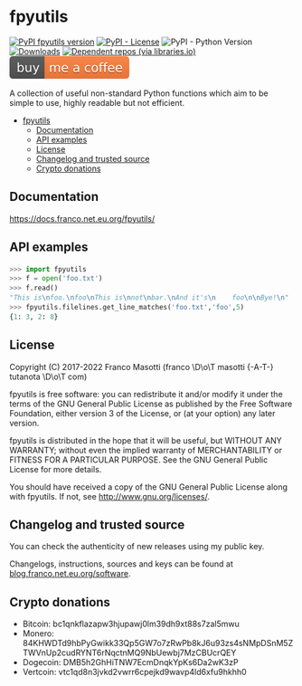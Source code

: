 # fpyutils

[![PyPI fpyutils version](https://img.shields.io/pypi/v/fpyutils.svg)](https://pypi.org/project/fpyutils/)
[![PyPI - License](https://img.shields.io/pypi/l/fpyutils.svg?color=blue)](https://raw.githubusercontent.com/frnmst/fpyutils/master/LICENSE.txt)
![PyPI - Python Version](https://img.shields.io/pypi/pyversions/fpyutils.svg)
[![Downloads](https://pepy.tech/badge/fpyutils)](https://pepy.tech/project/fpyutils)
[![Dependent repos (via libraries.io)](https://img.shields.io/librariesio/dependent-repos/pypi/fpyutils.svg)](https://libraries.io/pypi/fpyutils/dependents)
[![Buy me a coffee](assets/buy_me_a_coffee.svg)](https://buymeacoff.ee/frnmst)

A collection of useful non-standard Python functions which aim to be
simple to use, highly readable but not efficient.

<!--TOC-->

- [fpyutils](#fpyutils)
  - [Documentation](#documentation)
  - [API examples](#api-examples)
  - [License](#license)
  - [Changelog and trusted source](#changelog-and-trusted-source)
  - [Crypto donations](#crypto-donations)

<!--TOC-->

## Documentation

<https://docs.franco.net.eu.org/fpyutils/>

## API examples

```python
>>> import fpyutils
>>> f = open('foo.txt')
>>> f.read()
"This is\nfoo.\nfoo\nThis is\nnot\nbar.\nAnd it's\n    foo\n\nBye!\n"
>>> fpyutils.filelines.get_line_matches('foo.txt','foo',5)
{1: 3, 2: 8}
```

## License

Copyright (C) 2017-2022 Franco Masotti (franco \D\o\T masotti {-A-T-} tutanota \D\o\T com)

fpyutils is free software: you can redistribute it and/or modify it
under the terms of the GNU General Public License as published by the
Free Software Foundation, either version 3 of the License, or (at your
option) any later version.

fpyutils is distributed in the hope that it will be useful, but WITHOUT
ANY WARRANTY; without even the implied warranty of MERCHANTABILITY or
FITNESS FOR A PARTICULAR PURPOSE. See the GNU General Public License for
more details.

You should have received a copy of the GNU General Public License along
with fpyutils. If not, see <http://www.gnu.org/licenses/>.

## Changelog and trusted source

You can check the authenticity of new releases using my public key.

Changelogs, instructions, sources and keys can be found at
[blog.franco.net.eu.org/software](https://blog.franco.net.eu.org/software/#fpyutils).

## Crypto donations

- Bitcoin: bc1qnkflazapw3hjupawj0lm39dh9xt88s7zal5mwu
- Monero: 84KHWDTd9hbPyGwikk33Qp5GW7o7zRwPb8kJ6u93zs4sNMpDSnM5ZTWVnUp2cudRYNT6rNqctnMQ9NbUewbj7MzCBUcrQEY
- Dogecoin: DMB5h2GhHiTNW7EcmDnqkYpKs6Da2wK3zP
- Vertcoin: vtc1qd8n3jvkd2vwrr6cpejkd9wavp4ld6xfu9hkhh0
